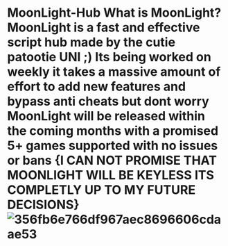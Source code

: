 # MoonLight-Hub    What is MoonLight? MoonLight is a fast and effective script hub made by the cutie patootie UNI ;) Its being worked on weekly it takes a massive amount of effort to add new features and bypass anti cheats but dont worry MoonLight will be released within the coming months with a promised 5+ games supported with no issues or bans {I CAN NOT PROMISE THAT MOONLIGHT WILL BE KEYLESS ITS COMPLETLY UP TO MY FUTURE DECISIONS}  ![356fb6e766df967aec8696606cdaae53](https://github.com/UniTheVerse/MoonLight-Hub/assets/141660013/5a1abb97-5e2c-4d74-a483-2a6282f392ab)
